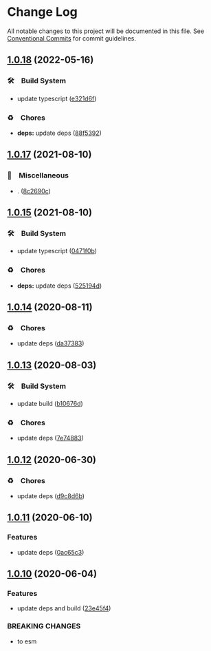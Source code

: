 # Change Log

All notable changes to this project will be documented in this file.
See [Conventional Commits](https://conventionalcommits.org) for commit guidelines.

## [1.0.18](https://github.com/bluelovers/node-novel/compare/@node-novel/layout-cli@1.0.17...@node-novel/layout-cli@1.0.18) (2022-05-16)


### 🛠　Build System

* update typescript ([e321d6f](https://github.com/bluelovers/node-novel/commit/e321d6f2bda7004179f7b9e3478dab686a72988b))


### ♻️　Chores

* **deps:** update deps ([88f5392](https://github.com/bluelovers/node-novel/commit/88f53923fe783f5252d4d3bed3006032a844afa0))





## [1.0.17](https://github.com/bluelovers/node-novel/compare/@node-novel/layout-cli@1.0.15...@node-novel/layout-cli@1.0.17) (2021-08-10)


### 🔖　Miscellaneous

* . ([8c2690c](https://github.com/bluelovers/node-novel/commit/8c2690ca0b79246b9e78263da523dc443e064200))





## [1.0.15](https://github.com/bluelovers/node-novel/compare/@node-novel/layout-cli@1.0.14...@node-novel/layout-cli@1.0.15) (2021-08-10)


### 🛠　Build System

* update typescript ([0471f0b](https://github.com/bluelovers/node-novel/commit/0471f0b8f010e901aeeead8c0e69b2d15ba75fcf))


### ♻️　Chores

* **deps:** update deps ([525194d](https://github.com/bluelovers/node-novel/commit/525194de00267b1e544f94e4f037678849411b5a))





## [1.0.14](https://github.com/bluelovers/node-novel/compare/@node-novel/layout-cli@1.0.13...@node-novel/layout-cli@1.0.14) (2020-08-11)


### ♻️　Chores

* update deps ([da37383](https://github.com/bluelovers/node-novel/commit/da37383f4912354d6c6615e728433448138b3869))





## [1.0.13](https://github.com/bluelovers/node-novel/compare/@node-novel/layout-cli@1.0.12...@node-novel/layout-cli@1.0.13) (2020-08-03)


### 🛠　Build System

* update build ([b10676d](https://github.com/bluelovers/node-novel/commit/b10676d1fea942a9fc3432e9e1de1c711501bade))


### ♻️　Chores

* update deps ([7e74883](https://github.com/bluelovers/node-novel/commit/7e74883adc57bd6b795ab3a88d72c98a58e25feb))





## [1.0.12](https://github.com/bluelovers/node-novel/compare/@node-novel/layout-cli@1.0.11...@node-novel/layout-cli@1.0.12) (2020-06-30)


### ♻️　Chores

* update deps ([d9c8d6b](https://github.com/bluelovers/node-novel/commit/d9c8d6bb9b4f31496a5a390adb950c9bb7f4131d))





## [1.0.11](https://github.com/bluelovers/node-novel/compare/@node-novel/layout-cli@1.0.10...@node-novel/layout-cli@1.0.11) (2020-06-10)


### Features

* update deps ([0ac65c3](https://github.com/bluelovers/node-novel/commit/0ac65c322dbdda0b538ee3ee80eb7dfd0948d883))





## [1.0.10](https://github.com/bluelovers/node-novel/compare/@node-novel/layout-cli@1.0.9...@node-novel/layout-cli@1.0.10) (2020-06-04)


### Features

* update deps and build ([23e45f4](https://github.com/bluelovers/node-novel/commit/23e45f4b1427ca701a36ce6c89818d19e71df24b))


### BREAKING CHANGES

* to esm
